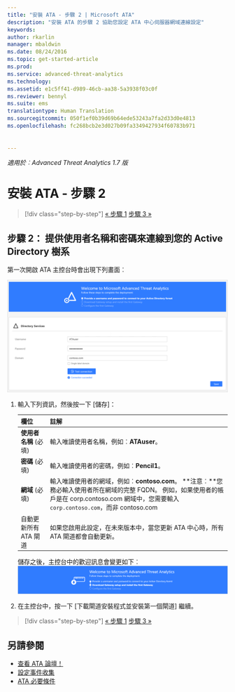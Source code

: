 ```yaml
---
title: "安裝 ATA - 步驟 2 | Microsoft ATA"
description: "安裝 ATA 的步驟 2 協助您設定 ATA 中心伺服器網域連線設定"
keywords: 
author: rkarlin
manager: mbaldwin
ms.date: 08/24/2016
ms.topic: get-started-article
ms.prod: 
ms.service: advanced-threat-analytics
ms.technology: 
ms.assetid: e1c5ff41-d989-46cb-aa38-5a3938f03c0f
ms.reviewer: bennyl
ms.suite: ems
translationtype: Human Translation
ms.sourcegitcommit: 050f1ef0b39d69b64ede53243a7fa2d33d0e4813
ms.openlocfilehash: fc268bcb2e3d027b09fa3349427934f60783b971


---
```


*適用於︰Advanced Threat Analytics 1.7 版*



# 安裝 ATA - 步驟 2

>[!div class="step-by-step"]
[« 步驟 1](install-ata-step1.md)
[步驟 3 »](install-ata-step3.md)

## 步驟 2： 提供使用者名稱和密碼來連線到您的 Active Directory 樹系

第一次開啟 ATA 主控台時會出現下列畫面︰

![ATA 歡迎階段 1](media/ATA_1.7-welcome-provide-username.png)

1.  輸入下列資訊，然後按一下 [儲存]：

    |欄位|註解|
    |---------|------------|
    |**使用者名稱** (必填)|輸入唯讀使用者名稱，例如︰**ATAuser**。|
    |**密碼** (必填)|輸入唯讀使用者的密碼，例如︰**Pencil1**。|
    |**網域** (必填)|輸入唯讀使用者的網域，例如︰**contoso.com**。 **注意︰**您務必輸入使用者所在網域的完整 FQDN。 例如，如果使用者的帳戶是在 corp.contoso.com 網域中，您需要輸入 `corp.contoso.com`，而非 contoso.com|
    |自動更新所有 ATA 閘道 |如果您啟用此設定，在未來版本中，當您更新 ATA 中心時，所有 ATA 閘道都會自動更新。|

    儲存之後，主控台中的歡迎訊息會變更如下︰![ATA 歡迎階段 1 完成](media/ATA_1.7-welcome-provide-username-finished.png)

2. 在主控台中，按一下 [下載閘道安裝程式並安裝第一個閘道] 繼續。


>[!div class="step-by-step"]
[« 步驟 1](install-ata-step1.md)
[步驟 3 »](install-ata-step3.md)


## 另請參閱

- [查看 ATA 論壇！](https://social.technet.microsoft.com/Forums/security/home?forum=mata)
- [設定事件收集](configure-event-collection.md)
- [ATA 必要條件](/advanced-threat-analytics/plan-design/ata-prerequisites)



<!--HONumber=Aug16_HO5-->


